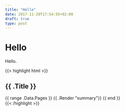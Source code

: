 ```yaml
---
title: "Hello"
date: 2017-11-20T17:54:55+02:00
draft: true
type: post
---
```

# Hello

Hello.

<!--more-->

{{< highlight html >}}
<section id="main">
  <div>
    <h1 id="title">{{ .Title }}</h1>
    {{ range .Data.Pages }}
      {{ .Render "summary"}}
    {{ end }}
  </div>
</section>
{{< /highlight >}}
